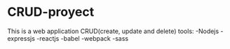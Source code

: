 # CRUD-proyect
This is a web application CRUD(create, update and delete)
tools:
-Nodejs
-expressjs
-reactjs
-babel
-webpack
-sass
